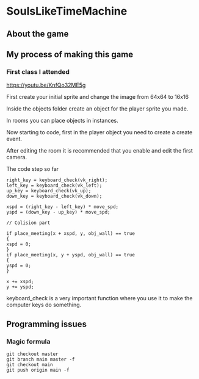 # SoulsLikeTimeMachine

## About the game

## My process of making this game

### First class I attended

https://youtu.be/KnfQo32ME5g

First create your initial sprite and change the image from 64x64 to 16x16

Inside the objects folder create an object for the player sprite you made.

In rooms you can place objects in instances.

Now starting to code, first in the player object you need to create a create event.

After editing the room it is recommended that you enable and edit the first camera.

The code step so far 
```
right_key = keyboard_check(vk_right);
left_key = keyboard_check(vk_left);
up_key = keyboard_check(vk_up);
down_key = keyboard_check(vk_down);

xspd = (right_key - left_key) * move_spd;
yspd = (down_key - up_key) * move_spd;

// Colision part

if place_meeting(x + xspd, y, obj_wall) == true
{
xspd = 0;
}
if place_meeting(x, y + yspd, obj_wall) == true
{
yspd = 0;
}

x += xspd;
y += yspd;
```

keyboard_check is a very important function where you use it to make the computer keys do something.

## Programming issues

### Magic formula

```
git checkout master   
git branch main master -f    
git checkout main  
git push origin main -f 
```
